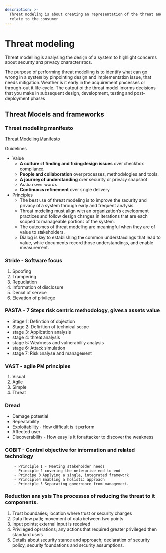 ```yaml
---
description: >-
  Threat modeling is about creating an representation of the threat and how it
  relate to the consumer
---
```


# Threat modeling



Threat modelling is analysing the design of a system to highlight concerns about security and privacy characteristics.

The purpose of performing threat modelling is to identify what can go wrong in a system by pinpointing design and implementation issue, that needs mitigation. Weather is it early in the acquirement processes or through-out it life-cycle. The output of the threat model informs decisions that you make in subsequent design, development, testing and post-deployment phases

## Threat Models and frameworks

### Threat modelling manifesto

[Threat Modeling Manifesto](https://www.threatmodelingmanifesto.org/)

Guidelines

* Value
  * **A culture of finding and fixing design issues** over checkbox compliance.
  * **People and collaboration** over processes, methodologies and tools.
  * **A journey of understanding** over security or privacy snapshot
  * Action over words
  * **Continuous refinement** over single delivery
* Principles
  * The best use of threat modeling is to improve the security and privacy of a system through early and frequent analysis.
  * Threat modeling must align with an organization’s development practices and follow design changes in iterations that are each scoped to manageable portions of the system.
  * The outcomes of threat modeling are meaningful when they are of value to stakeholders.
  * Dialog is key to establishing the common understandings that lead to value, while documents record those understandings, and enable measurement.

### Stride - Software focus

1. Spoofing
2. Trampering
3. Repudiation
4. Information of disclosure
5. Denial of service
6. Elevation of privilege

### PASTA - 7 Steps risk centric methodology, gives a assets value

* Stage 1: Definition of objection
* Stage 2: Definition of technical scope
* stage 3: Application analysis
* stage 4: threat analysis
* stage 5: Weakness and vulnerability analysis
* stage 6: Attack simulation
* stage 7: Risk analyse and management

### VAST - agile PM principles

1. Visual
2. Agile
3. Simple
4. Threat

### Dread

* Damage potential
* Repeatability
* Exploitability - How difficult is it perform
* Affected user
* Discoverability - How easy is it for attacker to discover the weakness

### COBIT - Control objective for information and related technology

```
    - Principle 1 - Meeting stakeholder needs
    - Principle 2 covering the neterprise end to end
    - Principe 3 Applying a single, integrated framework
    - Principle4 Enabling a holistic approach
    - Principle 5 Separating governance from management.
```

### Reduction analysis The processes of reducing the threat to it components.

1. Trust boundaries; location where trust or security changes
2. Data flow path; movement of data between two points
3. Input points; external input is received
4. Privileged operations; any actions that required greater privileged then standard users
5. Details about security stance and approach; declaration of security policy, security foundations and security assumptions.
